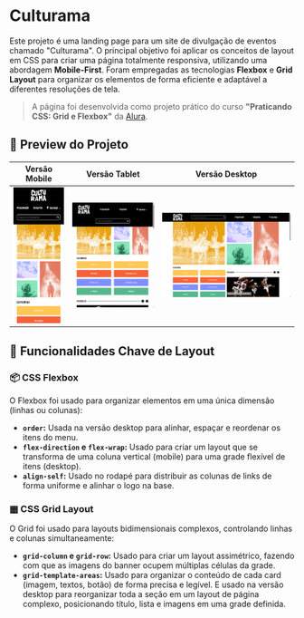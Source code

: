 # Culturama

Este projeto é uma landing page para um site de divulgação de eventos chamado "Culturama". O principal objetivo foi aplicar os conceitos de layout em CSS para criar uma página totalmente responsiva, utilizando uma abordagem **Mobile-First**. Foram empregadas as tecnologias **Flexbox** e **Grid Layout** para organizar os elementos de forma eficiente e adaptável a diferentes resoluções de tela.

> A página foi desenvolvida como projeto prático do curso **"Praticando CSS: Grid e Flexbox"** da [Alura](https://www.alura.com.br/).

## 🎨 Preview do Projeto
| Versão Mobile | Versão Tablet | Versão Desktop
| :---: | :---: | :---: |
| ![Preview Mobile](./assets/img/preview-mobile.png) | ![Preview Tablet](./assets/img/preview-tablet.png) | ![Preview Desktop](./assets/img/preview-desktop.png) |

## 🔎 Funcionalidades Chave de Layout
### 📦 CSS Flexbox

O Flexbox foi usado para organizar elementos em uma única dimensão (linhas ou colunas):

-   **`order`:** Usada na versão desktop para alinhar, espaçar e reordenar os itens do menu.
-   **`flex-direction` e `flex-wrap`:** Usado para criar um layout que se transforma de uma coluna vertical (mobile) para uma grade flexível de itens (desktop).
-   **`align-self`:** Usado no rodapé para distribuir as colunas de links de forma uniforme e alinhar o logo na base.

### ▦ CSS Grid Layout

O Grid foi usado para layouts bidimensionais complexos, controlando linhas e colunas simultaneamente:

-   **`grid-column` e `grid-row`:** Usado para criar um layout assimétrico, fazendo com que as imagens do banner ocupem múltiplas células da grade.
-   **`grid-template-areas`:** Usado para organizar o conteúdo de cada card (imagem, textos, botão) de forma precisa e legível. E usado na versão desktop para reorganizar toda a seção em um layout de página complexo, posicionando título, lista e imagens em uma grade definida.
